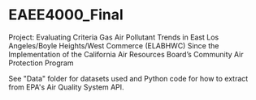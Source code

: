 # EAEE4000_Final
Project: Evaluating Criteria Gas Air Pollutant Trends in East Los
Angeles/Boyle Heights/West Commerce (ELABHWC) Since the
Implementation of the California Air Resources Board’s
Community Air Protection Program

See "Data" folder for datasets used and Python code for how to extract from EPA's Air Quality System API.
